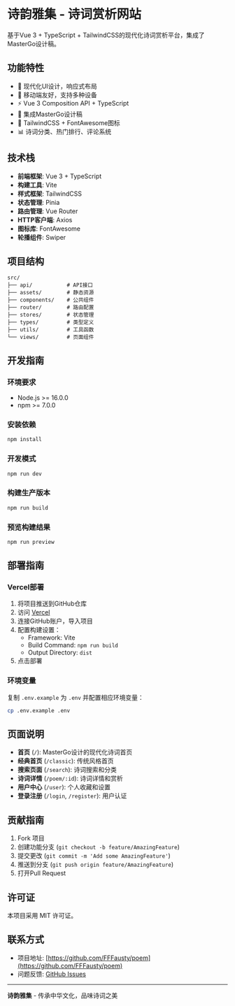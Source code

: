 # 诗韵雅集 - 诗词赏析网站

基于Vue 3 + TypeScript + TailwindCSS的现代化诗词赏析平台，集成了MasterGo设计稿。

## 功能特性

- 🎨 现代化UI设计，响应式布局
- 📱 移动端友好，支持多种设备
- ⚡ Vue 3 Composition API + TypeScript
- 🎯 集成MasterGo设计稿
- 🔧 TailwindCSS + FontAwesome图标
- 📊 诗词分类、热门排行、评论系统

## 技术栈

- **前端框架**: Vue 3 + TypeScript
- **构建工具**: Vite
- **样式框架**: TailwindCSS
- **状态管理**: Pinia
- **路由管理**: Vue Router
- **HTTP客户端**: Axios
- **图标库**: FontAwesome
- **轮播组件**: Swiper

## 项目结构

```
src/
├── api/           # API接口
├── assets/        # 静态资源
├── components/    # 公共组件
├── router/        # 路由配置
├── stores/        # 状态管理
├── types/         # 类型定义
├── utils/         # 工具函数
└── views/         # 页面组件
```

## 开发指南

### 环境要求

- Node.js >= 16.0.0
- npm >= 7.0.0

### 安装依赖

```bash
npm install
```

### 开发模式

```bash
npm run dev
```

### 构建生产版本

```bash
npm run build
```

### 预览构建结果

```bash
npm run preview
```

## 部署指南

### Vercel部署

1. 将项目推送到GitHub仓库
2. 访问 [Vercel](https://vercel.com/)
3. 连接GitHub账户，导入项目
4. 配置构建设置：
   - Framework: Vite
   - Build Command: `npm run build`
   - Output Directory: `dist`
5. 点击部署

### 环境变量

复制 `.env.example` 为 `.env` 并配置相应环境变量：

```bash
cp .env.example .env
```

## 页面说明

- **首页** (`/`): MasterGo设计的现代化诗词首页
- **经典首页** (`/classic`): 传统风格首页
- **搜索页面** (`/search`): 诗词搜索和分类
- **诗词详情** (`/poem/:id`): 诗词详情和赏析
- **用户中心** (`/user`): 个人收藏和设置
- **登录注册** (`/login`, `/register`): 用户认证

## 贡献指南

1. Fork 项目
2. 创建功能分支 (`git checkout -b feature/AmazingFeature`)
3. 提交更改 (`git commit -m 'Add some AmazingFeature'`)
4. 推送到分支 (`git push origin feature/AmazingFeature`)
5. 打开Pull Request

## 许可证

本项目采用 MIT 许可证。

## 联系方式

- 项目地址: [https://github.com/FFFausty/poem](https://github.com/FFFausty/poem)
- 问题反馈: [GitHub Issues](https://github.com/FFFausty/poem/issues)

---

**诗韵雅集** - 传承中华文化，品味诗词之美